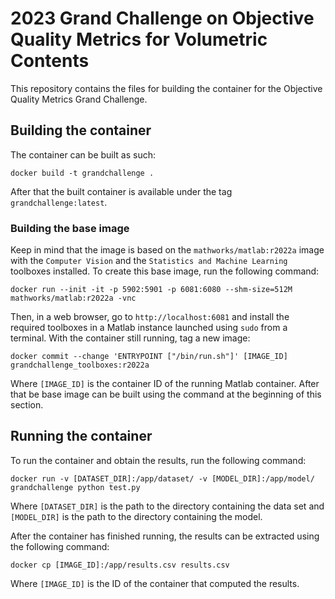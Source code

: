 # 2023 Grand Challenge on Objective Quality Metrics for Volumetric Contents

This repository contains the files for building the container for the
Objective Quality Metrics Grand Challenge.

## Building the container

The container can be built as such:

    docker build -t grandchallenge .

After that the built container is available under the tag
`grandchallenge:latest`.

### Building the base image

Keep in mind that the image is based on the `mathworks/matlab:r2022a` image
with the `Computer Vision` and the `Statistics and Machine Learning` toolboxes
installed. To create this base image, run the following command:

    docker run --init -it -p 5902:5901 -p 6081:6080 --shm-size=512M mathworks/matlab:r2022a -vnc

Then, in a web browser, go to `http://localhost:6081` and install the required
toolboxes in a Matlab instance launched using `sudo` from a terminal. With the
container still running, tag a new image:

    docker commit --change 'ENTRYPOINT ["/bin/run.sh"]' [IMAGE_ID] grandchallenge_toolboxes:r2022a

Where `[IMAGE_ID]` is the container ID of the running Matlab container. After
that be base image can be built using the command at the beginning of this
section.

## Running the container

To run the container and obtain the results, run the following command:

    docker run -v [DATASET_DIR]:/app/dataset/ -v [MODEL_DIR]:/app/model/ grandchallenge python test.py

Where `[DATASET_DIR]` is the path to the directory containing the data set and
`[MODEL_DIR]` is the path to the directory containing the model.

After the container has finished running, the results can be extracted using
the following command:

    docker cp [IMAGE_ID]:/app/results.csv results.csv

Where `[IMAGE_ID]` is the ID of the container that computed the results.
